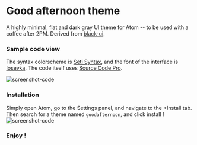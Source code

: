# Good afternoon theme

A highly minimal, flat and dark gray UI theme for Atom -- to be used with a coffee after 2PM. Derived from [black-ui](https://github.com/williamtguerra/black-ui).  



### Sample code view
The syntax colorscheme is [Seti Syntax](https://github.com/jesseweed/seti-syntax.git), and the font of the interface is [Iosevka](https://github.com/be5invis/Iosevka.git). The code itself uses [Source Code Pro](https://github.com/adobe-fonts/source-code-pro.git).

![screenshot-code](https://github.com/leonard-seydoux/goodafternoon-ui.git/code.png)

### Installation
Simply open Atom, go to the Settings panel, and navigate to the +Install tab. Then search for a theme named `goodafternoon`, and click install !
![screenshot-code](https://github.com/leonard-seydoux/goodafternoon-ui.git/settings.png)

### Enjoy !
